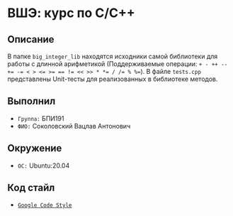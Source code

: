 # ВШЭ: курс по C/C++

## Описание

В папке `big_integer_lib` находятся исходники самой библиотеки для работы с длинной арифметикой 
(Поддерживаемые операции: `+ - ++ -- += -= < > <= >= == != << >> * *= / /= % %=`). 
В файле `tests.cpp` представлены Unit-тесты для реализованных в библиотеке методов.

## Выполнил

* `Группа:` БПИ191
* `ФИО:` Соколовский Вацлав Антонович

## Окружение

* `ОC:` Ubuntu:20.04

## Код стайл

* [`Google Code Style`](https://google.github.io/styleguide/cppguide.html)